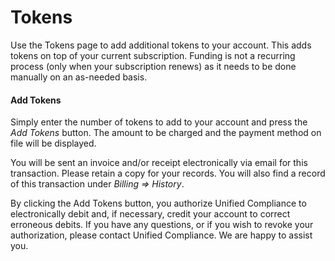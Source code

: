 # Tokens

Use the Tokens page to add additional tokens to your account. This adds tokens on top of your current subscription. Funding is not a recurring process (only when your subscription renews) as it needs to be done manually on an as-needed basis.

#### Add Tokens

Simply enter the number of tokens to add to your account and press the _Add Tokens_ button. The amount to be charged and the payment method on file will be displayed.

You will be sent an invoice and/or receipt electronically via email for this transaction. Please retain a copy for your records. You will also find a record of this transaction under _Billing => History_.

By clicking the Add Tokens button, you authorize Unified Compliance to electronically debit and, if necessary, credit your account to correct erroneous debits. If you have any questions, or if you wish to revoke your authorization, please contact Unified Compliance. We are happy to assist you.
